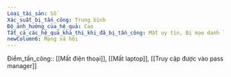 ```yaml
---
Loại_tài_sản: Số
Xác_suất_bị_tấn_công: Trung bình
Độ_ảnh_hưởng_của_hệ_quả: Cao
Tất_cả_các_hệ_quả_khả_thi_khi_đã_bị_tấn_công: Mất uy tín, Bị mạo danh lừa bạn bè
newColumn6: Mạng xã hội
---
```

Điểm_tấn_công:: [[Mất điện thoại]], [[Mất laptop]], [[Truy cập được vào pass manager]]